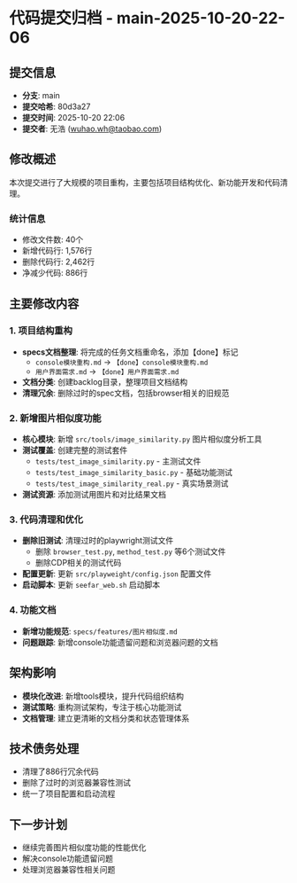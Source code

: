 # 代码提交归档 - main-2025-10-20-22-06

## 提交信息
- **分支**: main
- **提交哈希**: 80d3a27
- **提交时间**: 2025-10-20 22:06
- **提交者**: 无浩 (wuhao.wh@taobao.com)

## 修改概述
本次提交进行了大规模的项目重构，主要包括项目结构优化、新功能开发和代码清理。

### 统计信息
- 修改文件数: 40个
- 新增代码行: 1,576行
- 删除代码行: 2,462行
- 净减少代码: 886行

## 主要修改内容

### 1. 项目结构重构
- **specs文档整理**: 将完成的任务文档重命名，添加【done】标记
  - `console模块重构.md` → `【done】console模块重构.md`
  - `用户界面需求.md` → `【done】用户界面需求.md`
- **文档分类**: 创建backlog目录，整理项目文档结构
- **清理冗余**: 删除过时的spec文档，包括browser相关的旧规范

### 2. 新增图片相似度功能
- **核心模块**: 新增 `src/tools/image_similarity.py` 图片相似度分析工具
- **测试覆盖**: 创建完整的测试套件
  - `tests/test_image_similarity.py` - 主测试文件
  - `tests/test_image_similarity_basic.py` - 基础功能测试
  - `tests/test_image_similarity_real.py` - 真实场景测试
- **测试资源**: 添加测试用图片和对比结果文档

### 3. 代码清理和优化
- **删除旧测试**: 清理过时的playwright测试文件
  - 删除 `browser_test.py`, `method_test.py` 等6个测试文件
  - 删除CDP相关的测试代码
- **配置更新**: 更新 `src/playweight/config.json` 配置文件
- **启动脚本**: 更新 `seefar_web.sh` 启动脚本

### 4. 功能文档
- **新增功能规范**: `specs/features/图片相似度.md`
- **问题跟踪**: 新增console功能遗留问题和浏览器问题的文档

## 架构影响
- **模块化改进**: 新增tools模块，提升代码组织结构
- **测试策略**: 重构测试架构，专注于核心功能测试
- **文档管理**: 建立更清晰的文档分类和状态管理体系

## 技术债务处理
- 清理了886行冗余代码
- 删除了过时的浏览器兼容性测试
- 统一了项目配置和启动流程

## 下一步计划
- 继续完善图片相似度功能的性能优化
- 解决console功能遗留问题
- 处理浏览器兼容性相关问题